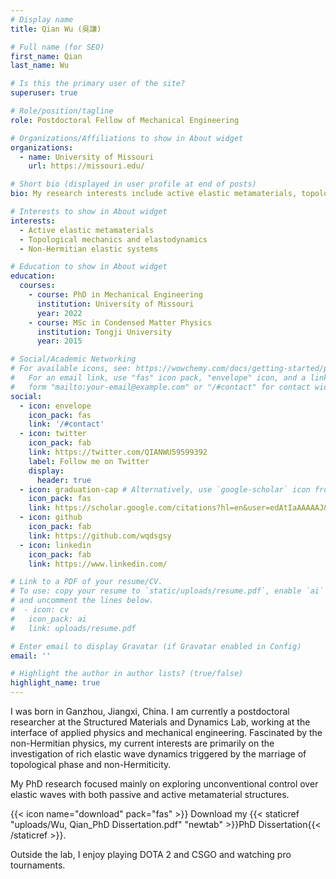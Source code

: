 ```yaml
---
# Display name
title: Qian Wu (吳謙)

# Full name (for SEO)
first_name: Qian
last_name: Wu

# Is this the primary user of the site?
superuser: true

# Role/position/tagline
role: Postdoctoral Fellow of Mechanical Engineering

# Organizations/Affiliations to show in About widget
organizations:
  - name: University of Missouri
    url: https://missouri.edu/

# Short bio (displayed in user profile at end of posts)
bio: My research interests include active elastic metamaterials, topological mechanics and elastodynamics, and non-Hermitian elastic systems.

# Interests to show in About widget
interests:
  - Active elastic metamaterials
  - Topological mechanics and elastodynamics
  - Non-Hermitian elastic systems

# Education to show in About widget
education:
  courses:
    - course: PhD in Mechanical Engineering
      institution: University of Missouri
      year: 2022
    - course: MSc in Condensed Matter Physics
      institution: Tongji University
      year: 2015

# Social/Academic Networking
# For available icons, see: https://wowchemy.com/docs/getting-started/page-builder/#icons
#   For an email link, use "fas" icon pack, "envelope" icon, and a link in the
#   form "mailto:your-email@example.com" or "/#contact" for contact widget.
social:
  - icon: envelope
    icon_pack: fas
    link: '/#contact'
  - icon: twitter
    icon_pack: fab
    link: https://twitter.com/QIANWU59599392
    label: Follow me on Twitter
    display:
      header: true
  - icon: graduation-cap # Alternatively, use `google-scholar` icon from `ai` icon pack
    icon_pack: fas
    link: https://scholar.google.com/citations?hl=en&user=edAtIaAAAAAJ&view_op=list_works&citft=1&citft=2&email_for_op=qwu1991%40gmail.com&gmla=AJsN-F4qU-BAX2WaJTpg_bfbtnpXOijRCsYIXZOghQHnvMr79zRE89E5gai5Dmia2QL93VzNn49FirVRmJAti427F-IXi5rfUuQGgdh8Bo_elBI__4qhghAixjKgnvP1BE-I52NTS0P2x7j78X1px4XEE_lXmj4F3PkgNAmdIWt1uvTQr5_Ybt3YCrIP_bHiQyv5vR18V5q5RlsaLYWFzFL7yZIT2Ck7P0ro6lQZdM-9fKtjbnyrTNY3iBsEFSJOOkfyxwv7z09a
  - icon: github
    icon_pack: fab
    link: https://github.com/wqdsgsy
  - icon: linkedin
    icon_pack: fab
    link: https://www.linkedin.com/

# Link to a PDF of your resume/CV.
# To use: copy your resume to `static/uploads/resume.pdf`, enable `ai` icons in `params.yaml`,
# and uncomment the lines below.
#  - icon: cv
#   icon_pack: ai
#   link: uploads/resume.pdf

# Enter email to display Gravatar (if Gravatar enabled in Config)
email: ''

# Highlight the author in author lists? (true/false)
highlight_name: true
---
```


I was born in Ganzhou, Jiangxi, China. I am currently a postdoctoral researcher at the Structured Materials and Dynamics Lab, working at the interface of applied physics and mechanical engineering. Fascinated by the non-Hermitian physics, my current interests are primarily on the investigation of rich elastic wave dynamics triggered by the marriage of topological phase and non-Hermiticity.

My PhD research focused mainly on exploring unconventional control over elastic waves with both passive and active metamaterial structures.  

{{< icon name="download" pack="fas" >}} Download my {{< staticref "uploads/Wu, Qian_PhD Dissertation.pdf" "newtab" >}}PhD Dissertation{{< /staticref >}}.

Outside the lab, I enjoy playing DOTA 2 and CSGO and watching pro tournaments.


